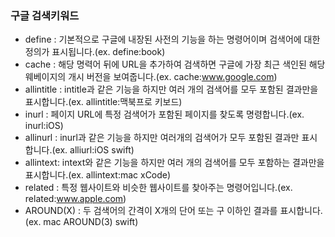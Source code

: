 ### 구글 검색키워드

- define : 기본적으로 구글에 내장된 사전의 기능을 하는 명령어이며 검색어에 대한 정의가 표시됩니다.(ex. define:book)
- cache : 해당 명력어 뒤에 URL을 추가하여 검색하면 구글에 가장 최근 색인된 해당 웨베이지의 개시 버전을 보여줍니다.(ex. cache:www.google.com)
- allintitle : intitle과 같은 기능을 하지만 여러 개의 검색어를 모두 포함된 결과만을 표시합니다.(ex. allintitle:맥북프로 키보드) 
- inurl : 페이지 URL에 특정 검색어가 포함된 페이지를 찾도록 명령합니다.(ex. inurl:iOS)
- allinurl : inurl과 같은 기능을 하지만 여러개의 검색어가 모두 포함된 결과만 표시합니다.(ex. alliurl:iOS swift)
- allintext: intext와 같은 기능을 하지만 여러 개의 검색어를 모두 포함하는 결과만을 표시합니다.(ex. allintext:mac xCode)
- related : 특정 웹사이트와 비슷한 웹사이트를 찾아주는 명령어입니다.(ex. related:www.apple.com)
- AROUND(X) : 두 검색어의 간격이 X개의 단어 또는 구 이하인 결과를 표시합니다.(ex. mac AROUND(3) swift)